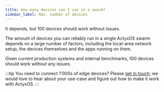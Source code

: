```yaml
---
title: How many devices can I use in a swarm?
sidebar_label: Max. number of devices
---
```


It depends, but 100 devices should work without issues.

The amount of devices you can reliably run in a single ActyxOS swarm depends on a large number of factors, including the local-area network setup, the devices themselves and the apps running on them.

Given current production systems and internal benchmarks, 100 devices should work without any issues.

:::tip You need to connect 1'000s of edge devices?
Please [get in touch](https://www.actyx.com/contact); we would love to hear about your use-case and figure out how to make it work with ActyxOS.
:::


